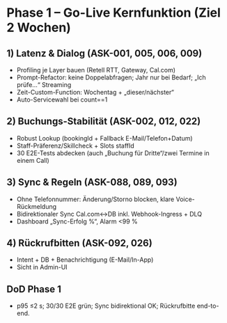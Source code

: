 # Phase 1 – Go-Live Kernfunktion (Ziel 2 Wochen)

## 1) Latenz & Dialog (ASK-001, 005, 006, 009)
- Profiling je Layer bauen (Retell RTT, Gateway, Cal.com)
- Prompt-Refactor: keine Doppelabfragen; Jahr nur bei Bedarf; „Ich prüfe…“ Streaming
- Zeit-Custom-Function: Wochentag + „dieser/nächster“
- Auto-Servicewahl bei count==1

## 2) Buchungs-Stabilität (ASK-002, 012, 022)
- Robust Lookup (bookingId + Fallback E-Mail/Telefon+Datum)
- Staff-Präferenz/Skillcheck + Slots staffId
- 30 E2E-Tests abdecken (auch „Buchung für Dritte“/zwei Termine in einem Call)

## 3) Sync & Regeln (ASK-088, 089, 093)
- Ohne Telefonnummer: Änderung/Storno blocken, klare Voice-Rückmeldung
- Bidirektionaler Sync Cal.com↔DB inkl. Webhook-Ingress + DLQ
- Dashboard „Sync-Erfolg %“, Alarm <99 %

## 4) Rückrufbitten (ASK-092, 026)
- Intent + DB + Benachrichtigung (E-Mail/In-App)
- Sicht in Admin-UI

## DoD Phase 1
- p95 ≤2 s; 30/30 E2E grün; Sync bidirektional OK; Rückrufbitte end-to-end.
